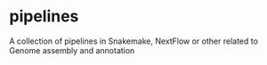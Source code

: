 # pipelines

A collection of pipelines in Snakemake, NextFlow or other related to Genome assembly and annotation

